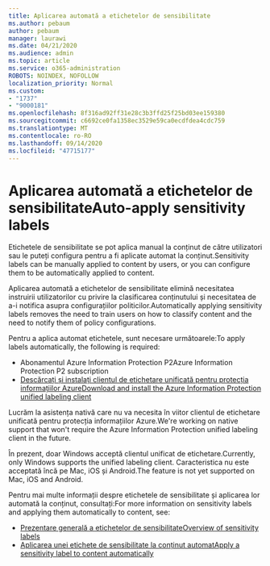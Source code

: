 ```yaml
---
title: Aplicarea automată a etichetelor de sensibilitate
ms.author: pebaum
author: pebaum
manager: laurawi
ms.date: 04/21/2020
ms.audience: admin
ms.topic: article
ms.service: o365-administration
ROBOTS: NOINDEX, NOFOLLOW
localization_priority: Normal
ms.custom:
- "1737"
- "9000181"
ms.openlocfilehash: 8f316ad92ff31e28c3b3ffd25f25bd03ee159380
ms.sourcegitcommit: c6692ce0fa1358ec3529e59ca0ecdfdea4cdc759
ms.translationtype: MT
ms.contentlocale: ro-RO
ms.lasthandoff: 09/14/2020
ms.locfileid: "47715177"
---
```

# <a name="auto-apply-sensitivity-labels"></a><span data-ttu-id="1a473-102">Aplicarea automată a etichetelor de sensibilitate</span><span class="sxs-lookup"><span data-stu-id="1a473-102">Auto-apply sensitivity labels</span></span>

<span data-ttu-id="1a473-103">Etichetele de sensibilitate se pot aplica manual la conținut de către utilizatori sau le puteți configura pentru a fi aplicate automat la conținut.</span><span class="sxs-lookup"><span data-stu-id="1a473-103">Sensitivity labels can be manually applied to content by users, or you can configure them to be automatically applied to content.</span></span>

<span data-ttu-id="1a473-104">Aplicarea automată a etichetelor de sensibilitate elimină necesitatea instruirii utilizatorilor cu privire la clasificarea conținutului și necesitatea de a-i notifica asupra configurațiilor politicilor.</span><span class="sxs-lookup"><span data-stu-id="1a473-104">Automatically applying sensitivity labels removes the need to train users on how to classify content and the need to notify them of policy configurations.</span></span>

<span data-ttu-id="1a473-105">Pentru a aplica automat etichetele, sunt necesare următoarele:</span><span class="sxs-lookup"><span data-stu-id="1a473-105">To apply labels automatically, the following is required:</span></span>

- <span data-ttu-id="1a473-106">Abonamentul Azure Information Protection P2</span><span class="sxs-lookup"><span data-stu-id="1a473-106">Azure Information Protection P2 subscription</span></span>
- [<span data-ttu-id="1a473-107">Descărcați și instalați clientul de etichetare unificată pentru protecția informațiilor Azure</span><span class="sxs-lookup"><span data-stu-id="1a473-107">Download and install the Azure Information Protection unified labeling client</span></span>](https://docs.microsoft.com/azure/information-protection/rms-client/install-unifiedlabelingclient-app)

<span data-ttu-id="1a473-108">Lucrăm la asistența nativă care nu va necesita în viitor clientul de etichetare unificată pentru protecția informațiilor Azure.</span><span class="sxs-lookup"><span data-stu-id="1a473-108">We're working on native support that won't require the Azure Information Protection unified labeling client in the future.</span></span>

<span data-ttu-id="1a473-109">În prezent, doar Windows acceptă clientul unificat de etichetare.</span><span class="sxs-lookup"><span data-stu-id="1a473-109">Currently, only Windows supports the unified labeling client.</span></span>  <span data-ttu-id="1a473-110">Caracteristica nu este acceptată încă pe Mac, iOS și Android.</span><span class="sxs-lookup"><span data-stu-id="1a473-110">The feature is not yet supported on Mac, iOS and Android.</span></span>

<span data-ttu-id="1a473-111">Pentru mai multe informații despre etichetele de sensibilitate și aplicarea lor automată la conținut, consultați:</span><span class="sxs-lookup"><span data-stu-id="1a473-111">For more information on sensitivity labels and applying them automatically to content,  see:</span></span>

- [<span data-ttu-id="1a473-112">Prezentare generală a etichetelor de sensibilitate</span><span class="sxs-lookup"><span data-stu-id="1a473-112">Overview of sensitivity labels</span></span>](https://docs.microsoft.com/microsoft-365/compliance/sensitivity-labels)
- [<span data-ttu-id="1a473-113">Aplicarea unei etichete de sensibilitate la conținut automat</span><span class="sxs-lookup"><span data-stu-id="1a473-113">Apply a sensitivity label to content automatically</span></span>](https://docs.microsoft.com/office365/securitycompliance/apply_sensitivity_label_automatically)